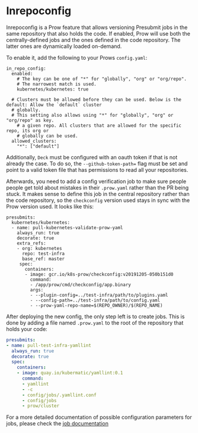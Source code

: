 # Inrepoconfig

Inrepoconfig is a Prow feature that allows versioning Presubmit jobs in the same repository
that also holds the code. If enabled, Prow will use both the centrally-defined jobs and the
ones defined in the code repository. The latter ones are dynamically loaded on-demand.

To enable it, add the following to your Prows `config.yaml`:

```
in_repo_config:
  enabled:
    # The key can be one of "*" for "globally", "org" or "org/repo".
    # The narrowest match is used.
    kubernetes/kubernetes: true

  # Clusters must be allowed before they can be used. Below is the default: Allow the `default` cluster
  # globally.
  # This setting also allows using "*" for "globally", "org" or "org/repo" as key.
	# a given repo. All clusters that are allowed for the specific repo, its org or
	# globally can be used.
  allowed_clusters:
    "*": ["default"]
```

Additionally, `Deck` must be configured with an oauth token if that is not already the case. To do
so, the `--github-token-path=` flag must be set and point to a valid token file that has permissions
to read all your repositories.

Afterwards, you need to add a config verification job to make sure people people get told about
mistakes in their `.prow.yaml` rather than the PR being stuck. It makes sense to define this
job in the central repository rather than the code repository, so the `checkconfig` version used
stays in sync with the Prow version used. It looks like this:

```
presubmits:
  kubernetes/kubernetes:
  - name: pull-kubernetes-validate-prow-yaml
    always_run: true
    decorate: true
    extra_refs:
    - org: kubernetes
      repo: test-infra
      base_ref: master
     spec:
       containers:
       - image: gcr.io/k8s-prow/checkconfig:v20191205-050b151d0
         command:
         - /app/prow/cmd/checkconfig/app.binary
         args:
         - --plugin-config=../test-infra/path/to/plugins.yaml
         - --config-path=../test-infra/path/to/config.yaml
         - --prow-yaml-repo-name=$(REPO_OWNER)/$(REPO_NAME)
```

After deploying the new config, the only step left is to create jobs. This is done by adding a file
named `.prow.yaml` to the root of the repository that holds your code:

```yaml
presubmits:
- name: pull-test-infra-yamllint
  always_run: true
  decorate: true
  spec:
    containers:
    - image: quay.io/kubermatic/yamllint:0.1
      command:
      - yamllint
      - -c
      - config/jobs/.yamllint.conf
      - config/jobs
      - prow/cluster
```

For a more detailed documentation of possible configuration parameters for jobs, please check the [job documentation](/prow/jobs.md)

